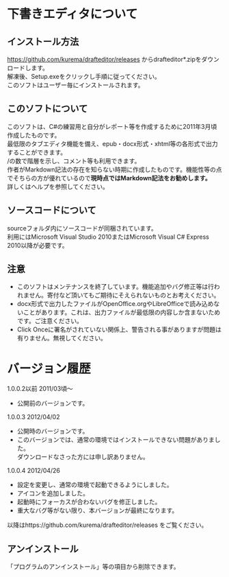 # 下書きエディタについて

## インストール方法
https://github.com/kurema/drafteditor/releases からdrafteditor*.zipをダウンロードします。  
解凍後、Setup.exeをクリックし手順に従ってください。  
このソフトはユーザー毎にインストールされます。  

## このソフトについて
このソフトは、C#の練習用と自分がレポート等を作成するために2011年3月頃作成したものです。  
最低限のタブエディタ機能を備え、epub・docx形式・xhtml等の各形式で出力することができます。  
/の数で階層を示し、コメント等も利用できます。  
作者がMarkdown記法の存在を知らない時期に作成したものです。機能性等の点でそちらの方が優れているので**現時点ではMarkdown記法をお勧めします。**  
詳しくはヘルプを参照してください。  

## ソースコードについて
sourceフォルダ内にソースコードが同梱されています。  
利用にはMicrosoft Visual Studio 2010またはMicrosoft Visual C# Express 2010以降が必要です。  

## 注意
* このソフトはメンテナンスを終了しています。機能追加やバグ修正等は行われません。寄付など頂いてもご期待にそえられないものとお考えください。
* docx形式で出力したファイルがOpenOffice.orgやLibreOfficeで読み込めないことがあります。これは、出力ファイルが最低限の内容しか含まないためです。ご注意ください。
* Click Onceに署名がされていない関係上、警告される事がありますが問題は有りません。無視してください。

# バージョン履歴
1.0.0.2以前 2011/03頃～
* 公開前のバージョンです。

1.0.0.3 2012/04/02
* 公開時のバージョンです。
* このバージョンでは、通常の環境ではインストールできない問題がありました。  
ダウンロードなさった方には申し訳ありません。

1.0.0.4 2012/04/26
* 設定を変更し、通常の環境で起動できるようにしました。
* アイコンを追加しました。
* 起動時にフォーカスが合わないバグを修正しました。
* 重大なバグ等がない限り、本バージョンが最終になります。
 
以降はhttps://github.com/kurema/drafteditor/releases をご覧ください。

## アンインストール
「プログラムのアンインストール」等の項目から削除できます。
